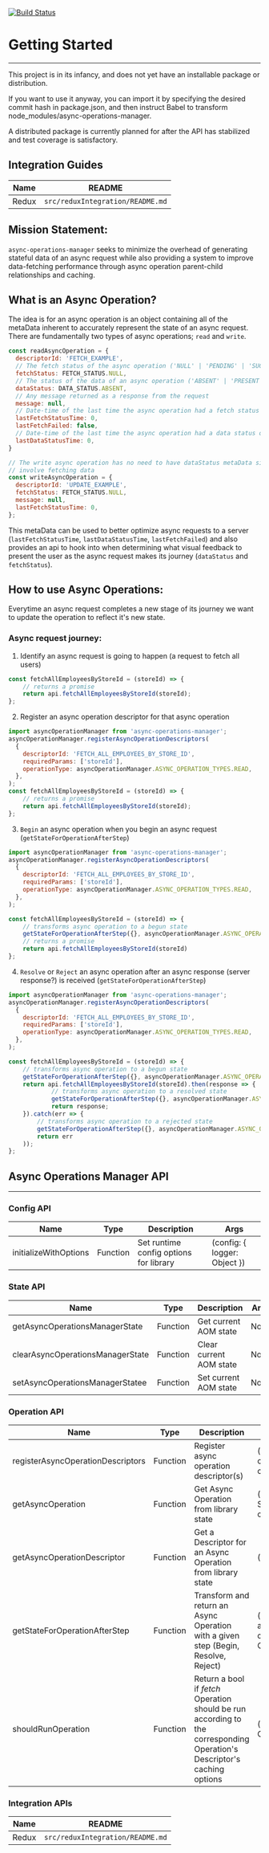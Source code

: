 [![Build Status](https://travis-ci.com/dlombardi/async-operations-manager.svg?branch=master)](https://travis-ci.com/dlombardi/async-operations-manager)

# Getting Started
---
This project is in its infancy, and does not yet have an installable package or distribution.

If you want to use it anyway, you can import it by specifying the desired commit hash in package.json, and then instruct Babel to transform node_modules/async-operations-manager.

A distributed package is currently planned for after the API has stabilized and test coverage is satisfactory.

## Integration Guides
| Name | README |
| ---- | ---- |
| Redux | `src/reduxIntegration/README.md` |

## Mission Statement:
`async-operations-manager` seeks to minimize the overhead of generating stateful data of an async request while also providing a system to improve data-fetching performance through async operation parent-child relationships and caching.


## What is an Async Operation?

The idea is for an async operation is an object containing all of the metaData inherent to accurately represent the state of an async request. There are fundamentally two types of async operations; `read` and `write`.

```javascript
const readAsyncOperation = {
  descriptorId: 'FETCH_EXAMPLE',
  // The fetch status of the async operation ('NULL' | 'PENDING' | 'SUCCESSFUL' | 'FAILED')
  fetchStatus: FETCH_STATUS.NULL,
  // The status of the data of an async operation ('ABSENT' | 'PRESENT')
  dataStatus: DATA_STATUS.ABSENT,
  // Any message returned as a response from the request
  message: null,
  // Date-time of the last time the async operation had a fetch status of 'SUCCESSFUL'
  lastFetchStatusTime: 0,
  lastFetchFailed: false,
  // Date-time of the last time the async operation had a data status of 'PRESENT'
  lastDataStatusTime: 0,
}

// The write async operation has no need to have dataStatus metaData since it does not
// involve fetching data
const writeAsyncOperation = {
  descriptorId: 'UPDATE_EXAMPLE',
  fetchStatus: FETCH_STATUS.NULL,
  message: null,
  lastFetchStatusTime: 0,
};
```

This metaData can be used to better optimize async requests to a server (`lastFetchStatusTime`, `lastDataStatusTime`, `lastFetchFailed`) and also provides an api to hook into when determining what visual feedback to present the user as the async request makes its journey (`dataStatus` and `fetchStatus`).

## How to use Async Operations:

Everytime an async request completes a new stage of its journey we want to update the operation to reflect it's new state.
### Async request journey:
1. Identify an async request is going to happen (a request to fetch all users)
```javascript
const fetchAllEmployeesByStoreId = (storeId) => {
    // returns a promise
    return api.fetchAllEmployeesByStoreId(storeId);
};
```
2. Register an async operation descriptor for that async operation
```javascript
import asyncOperationManager from 'async-operations-manager';
asyncOperationManager.registerAsyncOperationDescriptors(
  {
    descriptorId: 'FETCH_ALL_EMPLOYEES_BY_STORE_ID',
    requiredParams: ['storeId'],
    operationType: asyncOperationManager.ASYNC_OPERATION_TYPES.READ,
  },
);
const fetchAllEmployeesByStoreId = (storeId) => {
    // returns a promise
    return api.fetchAllEmployeesByStoreId(storeId);
};
```
3. `Begin` an async operation when you begin an async request (`getStateForOperationAfterStep`)
```javascript
import asyncOperationManager from 'async-operations-manager';
asyncOperationManager.registerAsyncOperationDescriptors(
  {
    descriptorId: 'FETCH_ALL_EMPLOYEES_BY_STORE_ID',
    requiredParams: ['storeId'],
    operationType: asyncOperationManager.ASYNC_OPERATION_TYPES.READ,
  },
);

const fetchAllEmployeesByStoreId = (storeId) => {
    // transforms async operation to a begun state
    getStateForOperationAfterStep({}, asyncOperationManager.ASYNC_OPERATION_STEPS.BEGIN_ASYNC_OPERATION, 'FETCH_ALL_EMPLOYEES_BY_STORE_ID', { storeId: 2 })
    // returns a promise
    return api.fetchAllEmployeesByStoreId(storeId)
};
```
4. `Resolve` or `Reject` an async operation after an async response (server response?) is received (`getStateForOperationAfterStep`)
```javascript
import asyncOperationManager from 'async-operations-manager';
asyncOperationManager.registerAsyncOperationDescriptors(
  {
    descriptorId: 'FETCH_ALL_EMPLOYEES_BY_STORE_ID',
    requiredParams: ['storeId'],
    operationType: asyncOperationManager.ASYNC_OPERATION_TYPES.READ,
  },
);

const fetchAllEmployeesByStoreId = (storeId) => {
    // transforms async operation to a begun state
    getStateForOperationAfterStep({}, asyncOperationManager.ASYNC_OPERATION_STEPS.BEGIN_ASYNC_OPERATION, 'FETCH_ALL_EMPLOYEES_BY_STORE_ID', { storeId: 2 })
    return api.fetchAllEmployeesByStoreId(storeId).then(response => {
            // transforms async operation to a resolved state
            getStateForOperationAfterStep({}, asyncOperationManager.ASYNC_OPERATION_STEPS.RESOLVE_ASYNC_OPERATION, 'FETCH_ALL_EMPLOYEES_BY_STORE_ID', { storeId: 2 })
            return response;
    }).catch(err => {
        // transforms async operation to a rejected state
        getStateForOperationAfterStep({}, asyncOperationManager.ASYNC_OPERATION_STEPS.REJECT_ASYNC_OPERATION, 'FETCH_ALL_EMPLOYEES_BY_STORE_ID', { storeId: 2 })
        return err
    ));
};
```

## Async Operations Manager API
---
### Config API
| Name | Type |Description | Args |
| ------ | ------ | ------ | ------ |
| initializeWithOptions | Function | Set runtime config options for library | (config: { logger: Object })

### State API
| Name | Type |Description | Args |
| ------ | ------ | ------ | ------ |
| getAsyncOperationsManagerState | Function | Get current AOM state | None
| clearAsyncOperationsManagerState | Function | Clear current AOM state | None
| setAsyncOperationsManagerStatee | Function | Set current AOM state | None

### Operation API
| Name | Type |Description | Args |
| ------ | ------ | ------ | ------ |
| registerAsyncOperationDescriptors | Function | Register async operation descriptor(s) | (asyncOperationDescriptor(s): can be an array of descriptors or one descriptor object)
| getAsyncOperation | Function | Get Async Operation from library state | (state: Object, descriptorId: String, params: Object, otherFields: Object)
| getAsyncOperationDescriptor | Function | Get a Descriptor for an Async Operation from library state | (descriptorId: String)
| getStateForOperationAfterStep | Function | Transform and return an Async Operation with a given step (Begin, Resolve, Reject) | (state: Object, asyncOperationStep: String, descriptorId: String, params: Object)
| shouldRunOperation | Function | Return a bool if *fetch* Operation should be run according to the corresponding Operation's Descriptor's caching options | (descriptorId: String, params: Object)


### Integration APIs
| Name | README |
| ---- | ---- |
| Redux | `src/reduxIntegration/README.md` |

